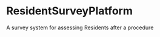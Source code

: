 ResidentSurveyPlatform
======================

A survey system for assessing Residents after a procedure